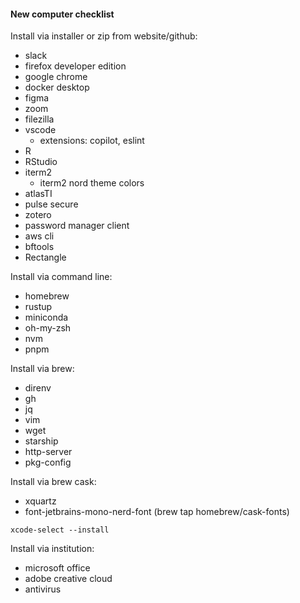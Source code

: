 #### New computer checklist

Install via installer or zip from website/github:
- slack
- firefox developer edition
- google chrome
- docker desktop
- figma
- zoom
- filezilla
- vscode
  - extensions: copilot, eslint
- R
- RStudio
- iterm2
  - iterm2 nord theme colors
- atlasTI
- pulse secure
- zotero
- password manager client
- aws cli
- bftools
- Rectangle

Install via command line:
- homebrew
- rustup
- miniconda
- oh-my-zsh
- nvm
- pnpm

Install via brew:
- direnv
- gh
- jq
- vim
- wget
- starship
- http-server
- pkg-config

Install via brew cask:
- xquartz
- font-jetbrains-mono-nerd-font (brew tap homebrew/cask-fonts)

`xcode-select --install`

Install via institution:
- microsoft office
- adobe creative cloud
- antivirus

